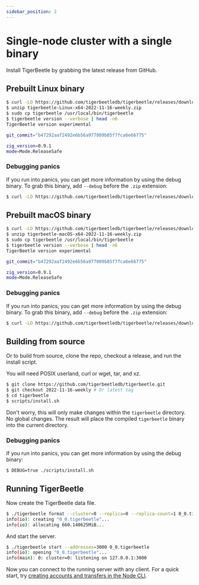 ```yaml
---
sidebar_position: 2
---
```


# Single-node cluster with a single binary

Install TigerBeetle by grabbing the latest release from
GitHub.

## Prebuilt Linux binary

```bash
$ curl -LO https://github.com/tigerbeetledb/tigerbeetle/releases/download/2022-11-16-weekly/tigerbeetle-Linux-x64-2022-11-16-weekly.zip
$ unzip tigerbeetle-Linux-x64-2022-11-16-weekly.zip
$ sudo cp tigerbeetle /usr/local/bin/tigerbeetle
$ tigerbeetle version --verbose | head -n6
TigerBeetle version experimental

git_commit="b47292aaf2492e6b56a977009b85f7fca6e66775"

zig_version=0.9.1
mode=Mode.ReleaseSafe
```

### Debugging panics

If you run into panics, you can get more information by using the
debug binary. To grab this binary, add `--debug` before the `.zip`
extension:

```bash
$ curl -LO https://github.com/tigerbeetledb/tigerbeetle/releases/download/2022-11-16-weekly/tigerbeetle-Linux-x64-2022-11-16-weekly--debug.zip
```

## Prebuilt macOS binary

```bash
$ curl -LO https://github.com/tigerbeetledb/tigerbeetle/releases/download/2022-11-16-weekly/tigerbeetle-macOS-x64-2022-11-16-weekly.zip
$ unzip tigerbeetle-macOS-x64-2022-11-16-weekly.zip
$ sudo cp tigerbeetle /usr/local/bin/tigerbeetle
$ tigerbeetle version --verbose | head -n6
TigerBeetle version experimental

git_commit="b47292aaf2492e6b56a977009b85f7fca6e66775"

zig_version=0.9.1
mode=Mode.ReleaseSafe
```

### Debugging panics

If you run into panics, you can get more information by using the
debug binary. To grab this binary, add `--debug` before the `.zip`
extension:

```bash
$ curl -LO https://github.com/tigerbeetledb/tigerbeetle/releases/download/2022-11-16-weekly/tigerbeetle-macOS-x64-2022-11-16-weekly--debug.zip
```

## Building from source

Or to build from source, clone the repo, checkout a release, and run
the install script.

You will need POSIX userland, curl or wget, tar, and xz.

```bash
$ git clone https://github.com/tigerbeetledb/tigerbeetle.git
$ git checkout 2022-11-16-weekly # Or latest tag
$ cd tigerbeetle
$ scripts/install.sh
```

Don't worry, this will only make changes within the `tigerbeetle`
directory. No global changes. The result will place the compiled
`tigerbeetle` binary into the current directory.

### Debugging panics

If you run into panics, you can get more information by using the
debug binary:

```
$ DEBUG=true ./scripts/install.sh
```

## Running TigerBeetle

Now create the TigerBeetle data file.

```bash
$ ./tigerbeetle format --cluster=0 --replica=0 --replica-count=1 0_0.tigerbeetle
info(io): creating "0_0.tigerbeetle"...
info(io): allocating 660.140625MiB...
```

And start the server.

```bash
$ ./tigerbeetle start --addresses=3000 0_0.tigerbeetle
info(io): opening "0_0.tigerbeetle"...
info(main): 0: cluster=0: listening on 127.0.0.1:3000
```

Now you can connect to the running server with any client. For a quick
start, try [creating accounts and transfers in the Node
CLI](../usage/node-cli).